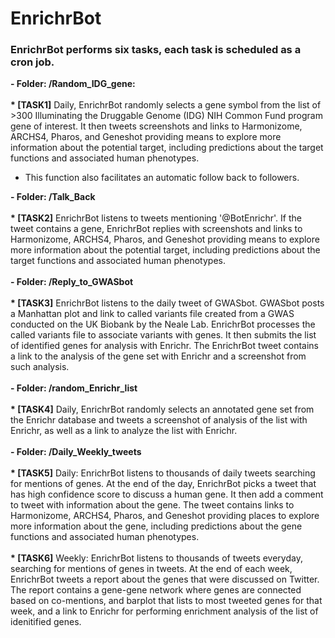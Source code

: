 # EnrichrBot

<h3>EnrichrBot performs six tasks, each task is scheduled as a cron job.</h3>
<b>- Folder: /Random_IDG_gene: <br><br>
    * [TASK1]</b> Daily, EnrichrBot randomly selects a gene symbol from the list of >300 Illuminating the Druggable Genome (IDG) NIH Common Fund program gene of interest. It then tweets screenshots and links to Harmonizome, ARCHS4, Pharos, and Geneshot providing means to explore more information about the potential target, including predictions about the target functions and associated human phenotypes.
   <ul><li> This function also facilitates an automatic follow back to followers. </li></ul>
<b>- Folder: /Talk_Back <br><br>
    * [TASK2]</b> EnrichrBot listens to tweets mentioning '@BotEnrichr'. If the tweet contains a gene, EnrichrBot replies with screenshots and links to Harmonizome, ARCHS4, Pharos, and Geneshot providing means to explore more information about the potential target, including predictions about the target functions and associated human phenotypes.
 <br><br>
<b>- Folder: /Reply_to_GWASbot <br><br>
    * [TASK3]</b> EnrichrBot listens to the daily tweet of GWASbot. GWASbot posts a Manhattan plot and link to called variants file created from a GWAS conducted on the UK Biobank by the Neale Lab. EnrichrBot processes the called variants file to associate variants with genes. It then submits the list of identified genes for analysis with Enrichr. The EnrichrBot tweet contains a link to the analysis of the gene set with Enrichr and a screenshot from such analysis.
     <br><br>
<b>- Folder: /random_Enrichr_list <br><br>
    * [TASK4]</b> Daily, EnrichrBot randomly selects an annotated gene set from the Enrichr database and tweets a screenshot of analysis of the list with Enrichr, as well as a link to analyze the list with Enrichr.
      <br><br>     
<b>- Folder: /Daily_Weekly_tweets<br><br>
    * [TASK5]</b> Daily: EnrichrBot listens to thousands of daily tweets searching for mentions of genes. At the end of the day, EnrichrBot picks a tweet that has high confidence score to discuss a human gene. It then add a comment to tweet with information about the gene. The tweet contains links to Harmonizome, ARCHS4, Pharos, and Geneshot providing places to explore more information about the gene, including predictions about the gene functions and associated human phenotypes.
     <br><br> 
<b>* [TASK6]</b> Weekly: EnrichrBot listens to thousands of tweets everyday, searching for mentions of genes in tweets. At the end of each week, EnrichrBot tweets a report about the genes that were discussed on Twitter. The report contains a gene-gene network where genes are connected based on co-mentions, and barplot that lists to most tweeted genes for that week, and a link to Enrichr for performing enrichment analysis of the list of idenitified genes.
